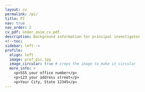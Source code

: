 ```yaml
---
layout: cv
permalink: /pi/
title: PI
nav: true
nav_order: 2
cv_pdf: onder_asim_cv.pdf
description: Background information for principal investigator
<!--toc:
sidebar: left-->
profile:
  align: left
  image: prof_pic.jpg
  image_circular: true # crops the image to make it circular
  more_info: >
    <p>555 your office number</p>
    <p>123 your address street</p>
    <p>Your City, State 12345</p>  
---
```

